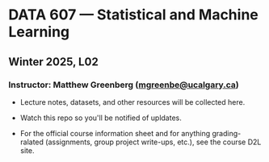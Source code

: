 # DATA 607 &mdash; Statistical and Machine Learning

## Winter 2025, L02

### Instructor: Matthew Greenberg (mgreenbe@ucalgary.ca)

- Lecture notes, datasets, and other resources will be collected here.

- Watch this repo so you'll be notified of upldates.

- For the official course information sheet and for anything grading-ralated (assignments, group project write-ups, etc.), see the course D2L site.